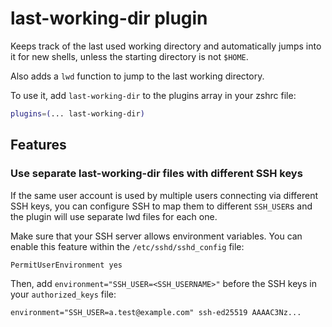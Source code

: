 # last-working-dir plugin

Keeps track of the last used working directory and automatically jumps into it
for new shells, unless the starting directory is not `$HOME`.

Also adds a `lwd` function to jump to the last working directory.

To use it, add `last-working-dir` to the plugins array in your zshrc file:

```zsh
plugins=(... last-working-dir)
```

## Features

### Use separate last-working-dir files with different SSH keys

If the same user account is used by multiple users connecting via different SSH
keys, you can configure SSH to map them to different `SSH_USER`s and the plugin
will use separate lwd files for each one.

Make sure that your SSH server allows environment variables. You can enable this
feature within the `/etc/sshd/sshd_config` file:

```
PermitUserEnvironment yes
```

Then, add `environment="SSH_USER=<SSH_USERNAME>"` before the SSH keys in your
`authorized_keys` file:

```
environment="SSH_USER=a.test@example.com" ssh-ed25519 AAAAC3Nz...
```
